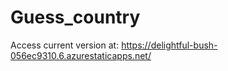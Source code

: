 # Guess_country
Access current version at: https://delightful-bush-056ec9310.6.azurestaticapps.net/
